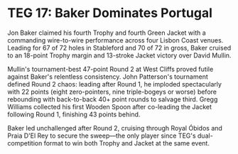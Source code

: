 # TEG 17: Baker Dominates Portugal

Jon Baker claimed his fourth Trophy and fourth Green Jacket with a commanding wire-to-wire performance across four Lisbon Coast venues. Leading for 67 of 72 holes in Stableford and 70 of 72 in gross, Baker cruised to an 18-point Trophy margin and 13-stroke Jacket victory over David Mullin.

Mullin's tournament-best 47-point Round 2 at West Cliffs proved futile against Baker's relentless consistency. John Patterson's tournament defined Round 2 chaos: leading after Round 1, he imploded spectacularly with 22 points (eight zero-pointers, nine triple-bogeys or worse) before rebounding with back-to-back 40+ point rounds to salvage third. Gregg Williams collected his first Wooden Spoon after co-leading the Jacket following Round 1, finishing 43 points behind.

Baker led unchallenged after Round 2, cruising through Royal Óbidos and Praia D'El Rey to secure the sweep—the only player since TEG's dual-competition format to win both Trophy and Jacket at the same event.